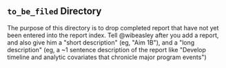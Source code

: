 ## `to_be_filed` Directory

The purpose of this directory is to drop completed report that have not yet been entered into the report index.  Tell @wibeasley after you add a report, and also give him a "short description" (eg, "Aim 1B"), and a "long description" (eg, a ~1 sentence description of the report like "Develop timeline and analytic covariates that chronicle major program events")
